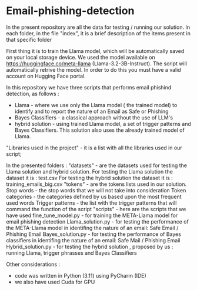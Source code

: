 # Email-phishing-detection
In the present repository are all the data for testing / running our solution.
In each folder, in the file "index", it is a brief description of the items present
in that specific folder

First thing it is to train the Llama model, which will be automatically saved on your local storage device.
We used the model available on https://huggingface.co/meta-llama (Llama-3.2-3B-Instruct). The script will 
automatically retrive the model. In order to do this you must have a valid account on Hugging Face portal.
 
In this repository we have three scripts that performs email phishind detection, as follows :
* Llama - where we use only the Llama model ( the trained model) to identify and to report the nature of an Email as
Safe or Phishing
* Bayes Classifiers - a classical approach without the use of LLM's
* hybrid solution - using trained Llama model, a set of trigger patterns and Bayes Classifiers. This solution also
uses the already trained model of Llama.


"Libraries used in the project" - it is a list with all the libraries used in our script;

In the presented folders : 
    "datasets" - are the datasets used for testing the Llama solution and hybrid solution.
                 For testing the Llama solution the dataset it is : test.csv
                 For testing the hybrid solution the dataset it is : training_emails_big.csv
    "tokens" - are the tokens lists used in our solution.
                Stop words - the stop words that we will not take into consideration
                Token categories - the categories defined by us based upon the most frequent used words
                Trigger patterns - the list with the trigger patterns that will command the function of the script
    "scripts" - here are the scripts that we have used
               fine_tune_model.py - for training the META-Llama model for email phishing detection
               Llama_solution.py - for testing the performance of the META-Llama model in identifing the nature of an email:
               Safe Email / Phishing Email
               Bayes_solution.py - for testing the performance of Bayes classifiers in identifing the nature of an email:
               Safe Mail / Phishing Email
               Hybrid_solution.py - for testing the hybrid solution , proposed by us : running Llama, trigger phrasses and Bayes
               Classifiers
               
   
Other considerations : 
* code was written in Python (3.11) using PyCharm (IDE)
* we also have used Cuda for GPU

